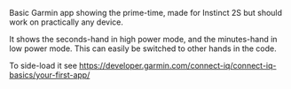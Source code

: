 Basic Garmin app showing the prime-time, made for Instinct 2S but should work on practically any device. 

It shows the seconds-hand in high power mode, and the minutes-hand in low power mode. This can easily be switched to other hands in the code.

To side-load it see https://developer.garmin.com/connect-iq/connect-iq-basics/your-first-app/
